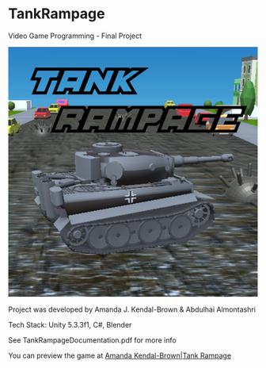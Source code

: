 # TankRampage
Video Game Programming - Final Project

![Tank Rampage](tankRampage.png "Games Start Screen")

Project was developed by Amanda J. Kendal-Brown & Abdulhai Almontashri

Tech Stack: Unity 5.3.3f1, C#, Blender

See TankRampageDocumentation.pdf for more info

You can preview the game at [Amanda Kendal-Brown|Tank Rampage](https://ajkendal.github.io/src/BuildFiles/TankRampage.html)

